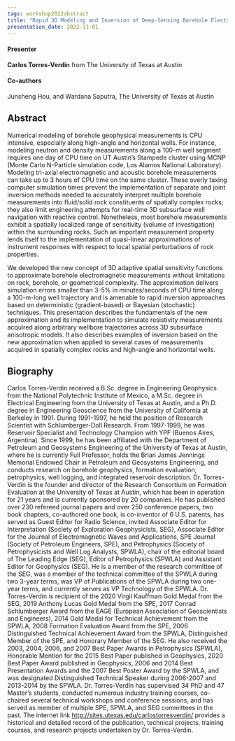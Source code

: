 ```yaml
---
tags: workshop2022abstract
title: "Rapid 3D Modeling and Inversion of Deep-Sensing Borehole Electromagnetic Measurements Using Adaptive Tensorial Spatial Sensitivity Functions (Carlos Torres-Verdin, The University of Texas at Austin)"
presentation_date: 2022-11-01
---
```

#### Presenter
**Carlos Torres-Verdin** from The University of Texas at Austin
#### Co-authors
Junsheng Hou, and Wardana Saputra, The University of Texas at Austin
## Abstract
Numerical modeling of borehole geophysical measurements is CPU intensive, especially along high-angle and horizontal wells. For instance, modeling neutron and density measurements along a 100-m well segment requires one day of CPU time on UT Austin’s Stampede cluster using MCNP (Monte Carlo N-Particle simulation code, Los Alamos National Laboratory). Modeling tri-axial electromagnetic and acoustic borehole measurements can take up to 3 hours of CPU time on the same cluster. These overly taxing computer simulation times prevent the implementation of separate and joint inversion methods needed to accurately interpret multiple borehole measurements into fluid/solid rock constituents of spatially complex rocks; they also limit engineering attempts for real-time 3D subsurface well navigation with reactive control. Nonetheless, most borehole measurements exhibit a spatially localized range of sensitivity (volume of investigation) within the surrounding rocks. Such an important measurement property lends itself to the implementation of quasi-linear approximations of instrument responses with respect to local spatial perturbations of rock properties.  

We developed the new concept of 3D adaptive spatial sensitivity functions to approximate borehole electromagnetic measurements without limitations on rock, borehole, or geometrical complexity. The approximation delivers simulation errors smaller than 3-5% in minutes/seconds of CPU time along a 100-m-long well trajectory and is amenable to rapid inversion approaches based on deterministic (gradient-based) or Bayesian (stochastic) techniques. This presentation describes the fundamentals of the new approximation and its implementation to simulate resistivity measurements acquired along arbitrary wellbore trajectories across 3D subsurface anisotropic models. It also describes examples of inversion based on the new approximation when applied to several cases of measurements acquired in spatially complex rocks and high-angle and horizontal wells.


## Biography
Carlos Torres-Verdín received a B.Sc. degree in Engineering Geophysics from the National Polytechnic Institute of Mexico, a M.Sc. degree in Electrical Engineering from the University of Texas at Austin, and a Ph.D. degree in Engineering Geoscience from the University of California at Berkeley in 1991. During 1991-1997, he held the position of Research Scientist with Schlumberger-Doll Research. From 1997-1999, he was Reservoir Specialist and Technology Champion with YPF (Buenos Aires, Argentina). Since 1999, he has been affiliated with the Department of Petroleum and Geosystems Engineering of the University of Texas at Austin, where he is currently Full Professor, holds the Brian James Jennings Memorial Endowed Chair in Petroleum and Geosystems Engineering, and conducts research on borehole geophysics, formation evaluation, petrophysics, well logging, and integrated reservoir description. Dr. Torres-Verdín is the founder and director of the Research Consortium on Formation Evaluation at the University of Texas at Austin, which has been in operation for 21 years and is currently sponsored by 20 companies. He has published over 230 refereed journal papers and over 250 conference papers, two book chapters, co-authored one book, is co-inventor of 6 U.S. patents, has served as Guest Editor for Radio Science, invited Associate Editor for Interpretation (Society of Exploration Geophysicists, SEG), Associate Editor for the Journal of Electromagnetic Waves and Applications, SPE Journal (Society of Petroleum Engineers, SPE), and Petrophysics (Society of Petrophysicists and Well Log Analysts, SPWLA), chair of the editorial board of The Leading Edge (SEG), Editor of Petrophysics (SPWLA) and Assistant Editor for Geophysics (SEG). He is a member of the research committee of the SEG, was a member of the technical committee of the SPWLA during two 3-year terms, was VP of Publications of the SPWLA during two one-year terms, and currently serves as VP Technology of the SPWLA. Dr. Torres-Verdín is recipient of the 2020 Virgil Kauffman Gold Medal from the SEG, 2019 Anthony Lucas Gold Medal from the SPE, 2017 Conrad Schlumberger Award from the EAGE (European Association of Geoscientists and Engineers), 2014 Gold Medal for Technical Achievement from the SPWLA, 2008 Formation Evaluation Award from the SPE, 2006 Distinguished Technical Achievement Award from the SPWLA, Distinguished Member of the SPE, and Honorary Member of the SEG. He also received the 2003, 2004, 2006, and 2007 Best Paper Awards in Petrophysics (SPWLA), Honorable Mention for the 2015 Best Paper published in Geophysics, 2020 Best Paper Award published in Geophysics, 2006 and 2014 Best Presentation Awards and the 2007 Best Poster Award by the SPWLA, and was designated Distinguished Technical Speaker during 2006-2007 and 2013-2014 by the SPWLA. Dr. Torres-Verdín has supervised 34 PhD and 47 Master’s students, conducted numerous industry training courses, co-chaired several technical workshops and conference sessions, and has served as member of multiple SPE, SPWLA, and SEG committees in the past. The internet link http://sites.utexas.edu/carlostorresverdin/ provides a historical and detailed record of the publication, technical projects, training courses, and research projects undertaken by Dr. Torres-Verdín.

